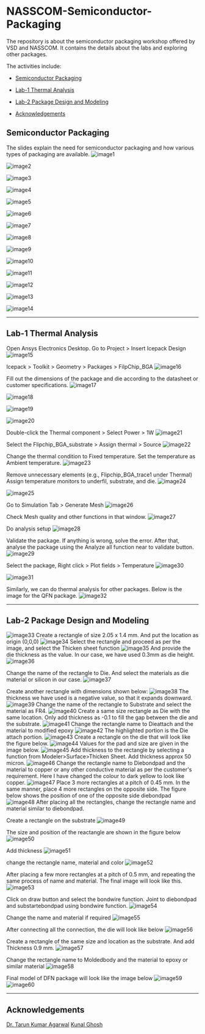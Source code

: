 # NASSCOM-Semiconductor-Packaging
The repository is about the semiconductor packaging workshop offered by VSD and NASSCOM.
It contains the details about the labs and exploring other packages.


The activities include:
<div class="toc">
  <ul>
    <li><a href="#header-1">Semiconductor Packaging</a></li>
  </ul>
</div>  

<div class="toc">
  <ul>
    <li><a href="#header-2">Lab-1 Thermal Analysis</a></li>
  </ul>
</div>  

<div class="toc">
  <ul>
    <li><a href="#header-3">Lab-2 Package Design and Modeling</a></li>
  </ul>
</div>  

<div class="toc">
  <ul>
    <li><a href="#header-4">Acknowledgements</a></li>
  </ul>
</div>  


## <h2 id="header-1">Semiconductor Packaging</h2>


The slides explain the need for semiconductor packaging and how various types of packaging are available. 
![image1](https://github.com/user-attachments/assets/7e5e9292-ca7c-408b-bb15-689e49ecf89f)

![image2](https://github.com/user-attachments/assets/cbe4ecca-76da-4edf-ba62-a27939809a12)

![image3](https://github.com/user-attachments/assets/ccf83158-bd49-4e6c-9516-6e2d921155bb)

![image4](https://github.com/user-attachments/assets/53b01a0d-780e-4d3a-ac7d-aad4da460c04)

![image5](https://github.com/user-attachments/assets/ee8bdb43-80c6-4162-9e63-861bf12503fd)

![image6](https://github.com/user-attachments/assets/ce4be847-d1be-4866-8336-a77c43e33bdb)

![image7](https://github.com/user-attachments/assets/4860aaff-7e1f-4942-8ebf-fd03ec3b6e32)

![image8](https://github.com/user-attachments/assets/ce924e9c-742a-435b-84c0-f85df99802b2)

![image9](https://github.com/user-attachments/assets/44b58333-e686-4d6a-8901-de239873be07)

![image10](https://github.com/user-attachments/assets/18f589ff-fb02-4748-ae93-abb5da4ce45c)

![image11](https://github.com/user-attachments/assets/32e0454d-040c-4cfb-89b1-10c48476e6f5)

![image12](https://github.com/user-attachments/assets/be225f4a-4d86-4085-a066-cf679496ce22)

![image13](https://github.com/user-attachments/assets/a7e43718-0866-43ca-8634-ad88a505b055)

![image14](https://github.com/user-attachments/assets/ae0f45c1-cb84-441f-a9b7-46ddbbf79818)



---------------------------------------------------------------------------------------------------------------------------
## <h2 id="header-2">Lab-1 Thermal Analysis</h2>


Open Ansys Electronics Desktop. Go to Project > Insert Icepack Design
![image15](https://github.com/user-attachments/assets/894e8182-10fd-4b15-911a-30880c901f67)

Icepack > Toolkit > Geometry > Packages > FilpChip_BGA
![image16](https://github.com/user-attachments/assets/0cd945d1-109f-4a80-94f2-7813d385b0d3)

Fill out the dimensions of the package and die according to the datasheet or customer specifications.
![image17](https://github.com/user-attachments/assets/aac7707e-f23f-47a0-a9f8-c6f4ec2ccc7f)

![image18](https://github.com/user-attachments/assets/e5d8563c-f988-4d23-9de0-eb3abcfe6002)

![image19](https://github.com/user-attachments/assets/86171dae-dee3-4260-97cb-013c9e2d4c74)

![image20](https://github.com/user-attachments/assets/cba1cae6-e214-4b99-8569-e026919293f8)

Double-click the Thermal component > Select Power > 1W
![image21](https://github.com/user-attachments/assets/03773c00-83ee-44bc-a785-bf9fe0fb4fa0)

Select the Flipchip_BGA_substrate > Assign thermal > Source
![image22](https://github.com/user-attachments/assets/807bdf49-70d2-4cde-990d-c22395b71726)

Change the thermal condition to Fixed temperature. Set the temperature as Ambient temperature.
![image23](https://github.com/user-attachments/assets/3cea8145-f189-44c1-b208-f5a6c386309a)

Remove unnecessary elements (e.g., Flipchip_BGA_trace1 under Thermal)
Assign temperature monitors to underfil, substrate, and die.
![image24](https://github.com/user-attachments/assets/0c482ed4-1a14-4a54-987e-d481b32c4d01)

![image25](https://github.com/user-attachments/assets/71a91b86-2e14-4eb4-9f6f-7fca335133ec)

Go to Simulation Tab > Generate Mesh
![image26](https://github.com/user-attachments/assets/e26d8d81-3a42-4074-af89-4ee2062ce61b)

Check Mesh quality and other functions in that window.
![image27](https://github.com/user-attachments/assets/60d6f9cb-19ed-440d-8671-44e0f6f01d3b)

Do analysis setup
![image28](https://github.com/user-attachments/assets/3e7b3898-3499-4d73-9099-d4fe704b6708)

Validate the package. If anything is wrong, solve the error. After that, analyse the package using the Analyze all function near to validate button.
![image29](https://github.com/user-attachments/assets/32338dfc-1397-4c8c-bec8-9d60ce989cbb)

Select the package, Right click > Plot fields > Temperature
![image30](https://github.com/user-attachments/assets/11608af7-a7f5-4dd5-8730-c825c069c887)

![image31](https://github.com/user-attachments/assets/4a79e499-7936-4b54-a7eb-1d391cfd24f3)

Similarly, we can do thermal analysis for other packages. Below is the image for the QFN package.
![image32](https://github.com/user-attachments/assets/3f5a3a32-2825-41f0-9297-0999976d2203)

----------------------------------------------------------------------------------------------------------------------------
## <h2 id="header-3">Lab-2 Package Design and Modeling</h2>

![image33](https://github.com/user-attachments/assets/ffce76a0-14c5-4acd-9efa-dbf3de40a7f9)
Create a rectangle of size 2.05 x 1.4 mm. And put the location as origin (0,0,0)
![image34](https://github.com/user-attachments/assets/1e7baa6e-fa70-414f-9a1e-38b6fcd2868e)
Select the rectangle and proceed as per the image, and select the Thicken sheet function
![image35](https://github.com/user-attachments/assets/866b4cba-d319-490f-87c4-d6e6edae4120)
And provide the die thickness as the value. In our case, we have used 0.3mm as die height.
![image36](https://github.com/user-attachments/assets/9221c5d3-8269-4ca1-b7aa-483e308197d6)

Change the name of the rectangle to Die. And select the materials as die material or silicon in our case.
![image37](https://github.com/user-attachments/assets/c1620c62-6907-45bf-aa21-5b8392c74a54)

Create another rectangle with dimensions shown below:
![image38](https://github.com/user-attachments/assets/e268c37c-b5a6-4f1a-b1b1-c4c7d2e431d3)
The thickness we have used is a negative value, so that it expands downward. 
![image39](https://github.com/user-attachments/assets/c23e2fb4-40e7-40b0-b808-5fd89ef5efe2)
Change the name of the rectangle to Substrate and select the material as FR4.
![image40](https://github.com/user-attachments/assets/41e44c95-e4db-4767-8c19-0b0d4eb7958c)
Create a same size rectangle as Die with the same location. Only add thickness as -0.1 to fill the gap between the die and the substrate.
![image41](https://github.com/user-attachments/assets/da11d9eb-b72a-4b51-9a8f-4a55c638c5cd)
Change the rectangle name to Dieattach and the material to modified epoxy
![image42](https://github.com/user-attachments/assets/abddd113-2929-4bab-82fb-6a302975ce95)
The highlighted portion is the Die attach portion.
![image43](https://github.com/user-attachments/assets/24910d2d-d6fc-45fd-9f84-b23c83dd14b9)
Create a rectangle on the die that will look like the figure below.
![image44](https://github.com/user-attachments/assets/91fea646-f8c2-4a65-87a0-547c24f7fbd4)
Values for the pad and size are given in the image below.
![image45](https://github.com/user-attachments/assets/ee5d0dc2-0231-4b15-b870-14f8b585c09c)
Add thickness to the rectangle by selecting a function from Modeler>Surface>Thicken Sheet. Add thickness approx 50 micron.
![image46](https://github.com/user-attachments/assets/cab98a6a-af9e-426a-b43e-1cbb791a2112)
Change the rectangle name to Diebondpad and the material to copper or any other conductive material as per the customer's requirement. Here I have changed the colour to dark yellow to look like copper. 
![image47](https://github.com/user-attachments/assets/25f011fd-d5ac-4f00-921c-c55f23b3b2f1)
Place 3 more rectangles at a pitch of 0.45 mm.
In the same manner, place 4 more rectangles on the opposite side. The figure below shows the position of one of the opposite side diebondpad 
![image48](https://github.com/user-attachments/assets/48cdf452-bc80-4f12-a752-224763e19900)
After placing all the rectangles, change the rectangle name and material similar to diebondpad.

Create a rectangle on the substrate 
![image49](https://github.com/user-attachments/assets/c27d2ed6-486d-45ce-9acf-6efc013362d4)

The size and position of the reactangle are shown in the figure below
![image50](https://github.com/user-attachments/assets/4769c989-f0ec-48b9-b366-58b1c6ed5b44)

Add thickness
![image51](https://github.com/user-attachments/assets/ee1ea2be-51d6-46d2-8e80-471fad7d30d4)

change the rectangle name, material and color
![image52](https://github.com/user-attachments/assets/7f63aba7-f7af-4b35-b92b-320df0414984)

After placing a few more rectangles at a pitch of 0.5 mm, and repeating the same process of name and material. The final image will look like this.
![image53](https://github.com/user-attachments/assets/e816b391-2ee5-4706-a736-0bf0d3148d21)

Click on draw button and select the bondwire function. Joint to diebondpad and substartebondpad using bondwire function.
![image54](https://github.com/user-attachments/assets/9e4e32ed-3876-4e49-ae7f-a13a4ad3caab)

Change the name and material if required
![image55](https://github.com/user-attachments/assets/49f72404-d9a7-4b11-83f0-87ba384d1bd3)

After connecting all the connection, the die will look like below
![image56](https://github.com/user-attachments/assets/30271c97-251c-4879-8118-0d900b37016a)

Create a rectangle of the same size and location as the substrate. And add Thickness 0.9 mm.
![image57](https://github.com/user-attachments/assets/4c817e2e-b0da-4026-8e31-c7d343099512)

Change the rectangle name to Moldedbody and the material to epoxy or similar material
![image58](https://github.com/user-attachments/assets/d8160648-911c-4ae9-93fc-d96c0a313543)

Final model of DFN package will look like the image below
![image59](https://github.com/user-attachments/assets/84c8b8ee-53e2-4009-8e6f-e081e3a3269f)
![image60](https://github.com/user-attachments/assets/7faee64d-99e6-408b-9bb7-079da7899b04)


------------------------------------------------------------------------------------------------------------------------------------------------------------------------------------------------------  
## <h2 id="header-4">Acknowledgements</h2>
 
[Dr. Tarun Kumar Agarwal](https://iitgn.ac.in/faculty/ee/fac-tarun)
[Kunal Ghosh](https://github.com/kunalg123) 
